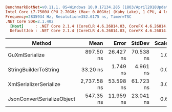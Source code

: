 ``` ini

BenchmarkDotNet=v0.11.1, OS=Windows 10.0.17134.285 (1803/April2018Update/Redstone4)
Intel Core i7-7500U CPU 2.70GHz (Max: 0.80GHz) (Kaby Lake), 1 CPU, 4 logical and 2 physical cores
Frequency=2835934 Hz, Resolution=352.6175 ns, Timer=TSC
.NET Core SDK=2.1.402
  [Host]     : .NET Core 2.1.4 (CoreCLR 4.6.26814.03, CoreFX 4.6.26814.02), 64bit RyuJIT
  DefaultJob : .NET Core 2.1.4 (CoreCLR 4.6.26814.03, CoreFX 4.6.26814.02), 64bit RyuJIT


```
|                     Method |        Mean |     Error |    StdDev | Scaled | ScaledSD |  Gen 0 | Allocated |
|--------------------------- |------------:|----------:|----------:|-------:|---------:|-------:|----------:|
|             GuXmlSerialize |   897.50 ns | 26.427 ns | 70.538 ns |   1.00 |     0.00 | 0.1507 |     320 B |
|      StringBuilderToString |    33.20 ns |  1.749 ns |  4.961 ns |   0.04 |     0.01 | 0.0915 |     192 B |
|     XmlSerializerSerialize | 2,737.58 ns | 53.598 ns | 61.723 ns |   3.07 |     0.23 | 1.8768 |    3944 B |
| JsonConvertSerializeObject |   547.35 ns | 11.959 ns | 23.041 ns |   0.61 |     0.05 | 0.6094 |    1280 B |
